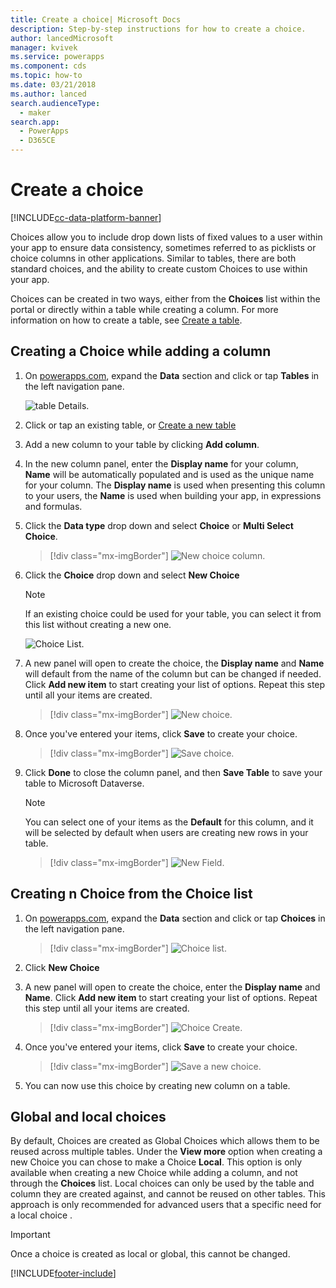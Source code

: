 ```yaml
---
title: Create a choice| Microsoft Docs
description: Step-by-step instructions for how to create a choice.
author: lancedMicrosoft
manager: kvivek
ms.service: powerapps
ms.component: cds
ms.topic: how-to
ms.date: 03/21/2018
ms.author: lanced
search.audienceType: 
  - maker
search.app: 
  - PowerApps
  - D365CE
---
```


# Create a choice

[!INCLUDE[cc-data-platform-banner](../../includes/cc-data-platform-banner.md)]

Choices allow you to include drop down lists of fixed values to a user within your app to ensure data consistency, sometimes referred to as picklists or choice columns in other applications. Similar to tables, there are both standard choices, and the ability to create custom Choices to use within your app.

Choices can be created in two ways, either from the **Choices** list within the portal or directly within a table while creating a column. For more information on how to create a table, see [Create a table](data-platform-create-entity.md).

## Creating a Choice while adding a column

1. On [powerapps.com](https://make.powerapps.com/?utm_source=padocs&utm_medium=linkinadoc&utm_campaign=referralsfromdoc), expand the **Data** section and click or tap **Tables** in the left navigation pane.

    ![table Details.](./media/data-platform-cds-create-entity/entitylist.png "table List")

2. Click or tap an existing table, or [Create a new table](data-platform-create-entity.md)

3. Add a new column to your table by clicking **Add column**.

4. In the new column panel, enter the **Display name** for your column, **Name** will be automatically populated and is used as the unique name for your column. The **Display name** is used when presenting this column to your users, the **Name** is used when building your app, in expressions and formulas.

5. Click the **Data type** drop down and select **Choice** or **Multi Select Choice**.

    > [!div class="mx-imgBorder"] 
    > ![New choice column.](./media/data-platform-cds-create-entity/newfieldpanel.png "New Column Panel")

6. Click the **Choice** drop down and select **New Choice**

    > [!NOTE]
    > If an existing choice  could be used for your table, you can select it from this list without creating a new one.

    ![Choice List.](./media/data-platform-cds-newoptionset/fieldpanel-1.png "Choice list")

7. A new panel will open to create the choice, the **Display name** and **Name** will default from the name of the column but can be changed if needed. Click **Add new item** to start creating your list of options. Repeat this step until all your items are created.

    > [!div class="mx-imgBorder"] 
    > ![New choice.](./media/data-platform-cds-newoptionset/field-optionsetpanel.png "New choice")

8. Once you've entered your items, click **Save** to create your choice.

    > [!div class="mx-imgBorder"] 
    > ![Save choice.](./media/data-platform-cds-newoptionset/field-optionsetpanel-values.png "Save choirce")

9. Click **Done** to close the column panel, and then **Save Table** to save your table to Microsoft Dataverse.

    > [!NOTE]
    > You can select one of your items as the **Default** for this column, and it will be selected by default when users are creating new rows in your table.

    > [!div class="mx-imgBorder"] 
    > ![New Field.](./media/data-platform-cds-newoptionset/fieldpanel-2.png "New Column Panel")

## Creating n Choice from the Choice list

1. On [powerapps.com](https://make.powerapps.com/?utm_source=padocs&utm_medium=linkinadoc&utm_campaign=referralsfromdoc), expand the **Data** section and click or tap **Choices** in the left navigation pane.

    > [!div class="mx-imgBorder"] 
    > ![Choice list.](./media/data-platform-cds-newoptionset/optionsetlist.png "Choice List")

2. Click **New Choice**

3. A new panel will open to create the choice, enter the **Display name** and **Name**. Click **Add new item** to start creating your list of options. Repeat this step until all your items are created.

    > [!div class="mx-imgBorder"] 
    > ![Choice Create.](./media/data-platform-cds-newoptionset/optionset-create.png "Choice Create")

4. Once you've entered your items, click **Save** to create your choice.

    > [!div class="mx-imgBorder"] 
    > ![Save a new choice.](./media/data-platform-cds-newoptionset/optionset-create-values.png "Save a new choice")

5. You can now use this choice  by creating new column on a table.

## Global and local choices

By default, Choices are created as Global Choices which allows them to be reused across multiple tables. Under the **View more** option when creating a new Choice you can chose to make a Choice **Local**. This option is only available when creating a new Choice while adding a column, and not through the **Choices** list. Local choices can only be used by the table and column they are created against, and cannot be reused on other tables. This approach is only recommended for advanced users that a specific need for a local choice .

> [!IMPORTANT]
> Once a choice  is created as local or global, this cannot be changed.


[!INCLUDE[footer-include](../../includes/footer-banner.md)]
